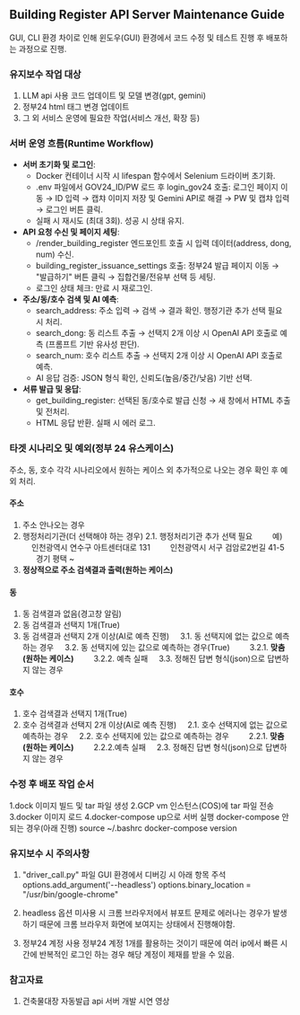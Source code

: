 ## Building Register API Server Maintenance Guide
GUI, CLI 환경 차이로 인해 윈도우(GUI) 환경에서 코드 수정 및 테스트 진행 후 배포하는 과정으로 진행.

### 유지보수 작업 대상
1. LLM api 사용 코드 업데이트 및 모델 변경(gpt, gemini)
2. 정부24 html 태그 변경 업데이트
3. 그 외 서비스 운영에 필요한 작업(서비스 개선, 확장 등)

### 서버 운영 흐름(Runtime Workflow)

- **서버 초기화 및 로그인**:
    - Docker 컨테이너 시작 시 lifespan 함수에서 Selenium 드라이버 초기화.
    - .env 파일에서 GOV24_ID/PW 로드 후 login_gov24 호출: 로그인 페이지 이동 → ID 입력 → 캡챠 이미지 저장 및 Gemini API로 해결 → PW 및 캡챠 입력 → 로그인 버튼 클릭.
    - 실패 시 재시도 (최대 3회). 성공 시 상태 유지.
- **API 요청 수신 및 페이지 세팅**:
    - /render_building_register 엔드포인트 호출 시 입력 데이터(address, dong, num) 수신.
    - building_register_issuance_settings 호출: 정부24 발급 페이지 이동 → "발급하기" 버튼 클릭 → 집합건물/전유부 선택 등 세팅.
    - 로그인 상태 체크: 만료 시 재로그인.
- **주소/동/호수 검색 및 AI 예측**:
    - search_address: 주소 입력 → 검색 → 결과 확인. 행정기관 추가 선택 필요 시 처리.
    - search_dong: 동 리스트 추출 → 선택지 2개 이상 시 OpenAI API 호출로 예측 (프롬프트 기반 유사성 판단).
    - search_num: 호수 리스트 추출 → 선택지 2개 이상 시 OpenAI API 호출로 예측.
    - AI 응답 검증: JSON 형식 확인, 신뢰도(높음/중간/낮음) 기반 선택.
- **서류 발급 및 응답**:
    - get_building_register: 선택된 동/호수로 발급 신청 → 새 창에서 HTML 추출 및 전처리.
    - HTML 응답 반환. 실패 시 에러 로그.

### 타겟 시나리오 및 예외(정부 24 유스케이스)
주소, 동, 호수 각각 시나리오에서 원하는 케이스 외 추가적으로 나오는 경우 확인 후 예외 처리.

#### 주소
1. 주소 안나오는 경우
2. 행정처리기관(더 선택해야 하는 경우)
	2.1. 행정처리기관 추가 선택 필요
        예)
        인천광역시 연수구 아트센터대로 131
        인천광역시 서구 검암로2번길 41-5
        경기 평택 ~
3. **정상적으로 주소 검색결과 출력(원하는 케이스)**

#### 동
1. 동 검색결과 없음(경고창 알림)
2. 동 검색결과 선택지 1개(True)
3. 동 검색결과 선택지 2개 이상(AI로 예측 진행)
    3.1. 동 선택지에 없는 값으로 예측하는 경우
    3.2. 동 선택지에 있는 값으로 예측하는 경우(True)
        3.2.1. **맞춤(원하는 케이스)**
        3.2.2. 예측 실패
    3.3. 정해진 답변 형식(json)으로 답변하지 않는 경우

#### 호수
1. 호수 검색결과 선택지 1개(True)
2. 호수 검색결과 선택지 2개 이상(AI로 예측 진행)
    2.1. 호수 선택지에 없는 값으로 예측하는 경우
    2.2. 호수 선택지에 있는 값으로 예측하는 경우
        2.2.1. **맞춤(원하는 케이스)**
        2.2.2.예측 실패
    2.3. 정해진 답변 형식(json)으로 답변하지 않는 경우


### 수정 후 배포 작업 순서
1.dock 이미지 빌드 및 tar 파일 생성
2.GCP vm 인스턴스(COS)에 tar 파일 전송
3.docker 이미지 로드
4.docker-compose up으로 서버 실행
	docker-compose 안되는 경우(아래 진행)
		source ~/.bashrc
		docker-compose version 

### 유지보수 시 주의사항
1. "driver_call.py" 파일 GUI 환경에서 디버깅 시 아래 항목 주석
	options.add_argument('--headless')
	options.binary_location = "/usr/bin/google-chrome" 

2. headless 옵션 미사용 시
	크롬 브라우저에서 뷰포트 문제로 에러나는 경우가 발생하기 때문에 크롬 브라우저 화면에 보여지는 상태에서 진행해야함.

3. 정부24 계정 사용
	정부24 계정 1개를 활용하는 것이기 때문에 여러 ip에서 빠른 시간에 반복적인 로그인 하는 경우 해당 계정이 제재를 받을 수 있음. 

### 참고자료
1. 건축물대장 자동발급 api 서버 개발 시연 영상
